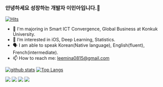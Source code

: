 ### 안녕하세요 성장하는 개발자 이민아입니다.👋
[![Hits](https://hits.seeyoufarm.com/api/count/incr/badge.svg?url=https%3A%2F%2Fgithub.com%2Fmal0070)](https://hits.seeyoufarm.com)
<!--
**mal0070/mal0070** is a ✨ _special_ ✨ repository because its `README.md` (this file) appears on your GitHub profile.

Here are some ideas to get you started:

- 🔭 I’m currently working on ...
- 🌱 I’m currently learning 
- 👯 I’m looking to collaborate on ...
- 🤔 I’m looking for help with ...
- 💬 Ask me about ...
- 📫 How to reach me: ...
- 😄 Pronouns: ...
- ⚡ Fun fact: ...
-->

- 🔭 I'm majoring in Smart ICT Convergence, Global Business at Konkuk University.
- 🤔 I’m interested in iOS, Deep Learning, Statistics.
- 🗣 I am able to speak Korean(Native language), English(fluent), French(intermediate).
- 📫 How to reach me: leemina0815@gmail.com

[![github stats](https://github-readme-stats.vercel.app/api?username=mal0070&show_icons=true&hide_border=true)](https://github.com/mal0070)
[![Top Langs](https://github-readme-stats.vercel.app/api/top-langs/?username=mal0070&layout=compact)](https://github.com/mal0070)

<a href="" target="_blank"><img src="https://img.shields.io/badge/Swift-3DDC84?style=flat-square&logo=Swift&logoColor=white"/></a>
<a href="" target="_blank"><img src="https://img.shields.io/badge/IOS-007396?style=flat-square&logo=IOS&logoColor=white"/></a>
<a href="" target="_blank"><img src="https://img.shields.io/badge/cplusplus-00599C?style=flat-square&logo=cplusplus&logoColor=white"/></a>
<a href="" target="_blank"><img src="https://img.shields.io/badge/Python-3776AB?style=flat-square&logo=Python&logoColor=white"/></a>
